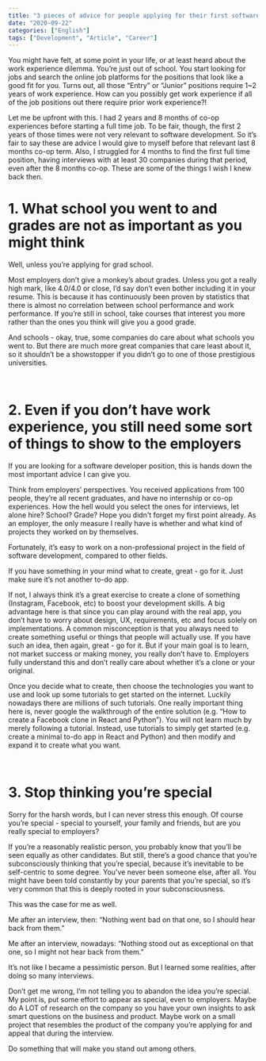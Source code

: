 ```yaml
---
title: "3 pieces of advice for people applying for their first software dev job"
date: "2020-09-22"
categories: ["English"]
tags: ["Development", "Article", "Career"]
---
```


You might have felt, at some point in your life, or at least heard about the work experience dilemma. You’re just out of school. You start looking for jobs and search the online job platforms for the positions that look like a good fit for you. Turns out, all those “Entry” or “Junior” positions require 1~2 years of work experience. How can you possibly get work experience if all of the job positions out there require prior work experience?!

Let me be upfront with this. I had 2 years and 8 months of co-op experiences before starting a full time job. To be fair, though, the first 2 years of those times were not very relevant to software development. So it’s fair to say these are advice I would give to myself before that relevant last 8 months co-op term. Also, I struggled for 4 months to find the first full time position, having interviews with at least 30 companies during that period, even after the 8 months co-op. These are some of the things I wish I knew back then.


# 1. What school you went to and grades are not as important as you might think

Well, unless you’re applying for grad school.

Most employers don’t give a monkey’s about grades. Unless you got a really high mark, like 4.0/4.0 or close, I’d say don’t even bother including it in your resume. This is because it has continuously been proven by statistics that there is almost no correlation between school performance and work performance. If you’re still in school, take courses that interest you more rather than the ones you think will give you a good grade.

And schools - okay, true, some companies do care about what schools you went to. But there are much more great companies that care least about it, so it shouldn’t be a showstopper if you didn’t go to one of those prestigious universities.

<br/>

# 2. Even if you don’t have work experience, you still need some sort of things to show to the employers

If you are looking for a software developer position, this is hands down the most important advice I can give you.

Think from employers’ perspectives. You received applications from 100 people, they’re all recent graduates, and have no internship or co-op experiences. How the hell would you select the ones for interviews, let alone hire? School? Grade? Hope you didn't forget my first point already. As an employer, the only measure I really have is whether and what kind of projects they worked on by themselves.

Fortunately, it’s easy to work on a non-professional project in the field of software development, compared to other fields.

If you have something in your mind what to create, great - go for it. Just make sure it’s not another to-do app.

If not, I always think it’s a great exercise to create a clone of something (Instagram, Facebook, etc) to boost your development skills. A big advantage here is that since you can play around with the real app, you don’t have to worry about design, UX, requirements, etc and focus solely on implementations. A common misconception is that you always need to create something useful or things that people will actually use. If you have such an idea, then again, great - go for it. But if your main goal is to learn, not market success or making money, you really don’t have to. Employers fully understand this and don’t really care about whether it’s a clone or your original.

Once you decide what to create, then choose the technologies you want to use and look up some tutorials to get started on the internet. Luckily nowadays there are millions of such tutorials. One really important thing here is, never google the walkthrough of the entire solution (e.g. “How to create a Facebook clone in React and Python”). You will not learn much by merely following a tutorial. Instead, use tutorials to simply get started (e.g. create a minimal to-do app in React and Python) and then modify and expand it to create what you want.

<br/>

# 3. Stop thinking you’re special

Sorry for the harsh words, but I can never stress this enough. Of course you’re special - special to yourself, your family and friends, but are you really special to employers?

If you’re a reasonably realistic person, you probably know that you’ll be seen equally as other candidates. But still, there’s a good chance that you’re subconsciously thinking that you’re special, because it’s inevitable to be self-centric to some degree. You’ve never been someone else, after all. You might have been told constantly by your parents that you’re special, so it’s very common that this is deeply rooted in your subconsciousness.

This was the case for me as well.

Me after an interview, then: “Nothing went bad on that one, so I should hear back from them.”

Me after an interview, nowadays: “Nothing stood out as exceptional on that one, so I might not hear back from them.”

It’s not like I became a pessimistic person. But I learned some realities, after doing so many interviews.

Don’t get me wrong, I’m not telling you to abandon the idea you’re special. My point is, put some effort to appear as special, even to employers. Maybe do A LOT of research on the company so you have your own insights to ask smart questions on the business and product. Maybe work on a small project that resembles the product of the company you’re applying for and appeal that during the interview.

Do something that will make you stand out among others.
